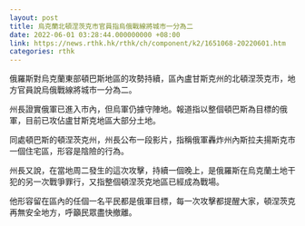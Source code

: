 ```yaml
---
layout: post
title: 烏克蘭北頓涅茨克市官員指烏俄戰線將城市一分為二
date: 2022-06-01 03:28:44.000000000 +08:00
link: https://news.rthk.hk/rthk/ch/component/k2/1651068-20220601.htm
categories: rthk
---
```


俄羅斯對烏克蘭東部頓巴斯地區的攻勢持續，區內盧甘斯克州的北頓涅茨克市，地方官員說烏俄戰線將城市一分為二。

州長證實俄軍已進入市內，但烏軍仍據守陣地。報道指以整個頓巴斯為目標的俄軍，目前已攻佔盧甘斯克地區大部分土地。

同處頓巴斯的頓涅茨克州，州長公布一段影片，指稱俄軍轟炸州內斯拉夫揚斯克市一個住宅區，形容是陰險的行為。

州長又說，在當地周二發生的這次攻擊，持續一個晚上，是俄羅斯在烏克蘭土地干犯的另一次戰爭罪行，又指整個頓涅茨克地區已經成為戰場。

他形容留在區內的任個一名平民都是俄軍目標，每一次攻擊都提醒大家，頓涅茨克再無安全地方，呼籲民眾盡快撤離。
